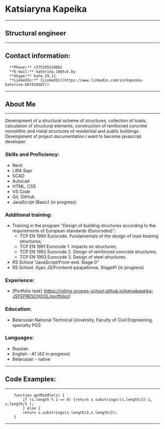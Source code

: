 # Katsiaryna Kapeika 
---
## Structural engineer
---
## Contact information:
      **Phone:** +375295510862
      **E-mail:** katerina.19@tut.by
      **Skype:** kate.19.11
      **LinkedIn:** [LinkedIn](https://www.linkedin.com/in/kapeika-katerina-b97418167/)
      
---
## About Me
---
Development of a structural scheme of structures, collection of loads, calculation of structural elements, construction of reinforced concrete monolithic and metal structures of residential and public buildings. Development of project documentation.I want to become javascript developer.
### Skills and Proficiency:
* Revit
* LIRA Sapr
* SCAD
* Autocad
* HTML, CSS
* VS Code
* Git, GitHub 
* JavaScript (Basic) (in progress)
### Additional training:
* Training in the program "Design of building structures according to the requirements of European standards (Eurocodes)": 
  * TCP EN 1990 Eurocode. Fundamentals of the design of load-bearing structures; 
  * TCP EN 1991 Eurocode 1. Impacts on structures; 
  * TCP EN 1992 Eurocode 2. Design of reinforced concrete structures; 
  * TCP EN 1993 Eurocode 3. Design of steel structures.
* RS School "JavaScript/Front-end. Stage 0" 
* RS School. Курс JS/Frontend-разработка. Stage#1 (in progress)
### Experience:
* [Portfolio task] (https://rolling-scopes-school.github.io/katyakapeika-JSFEPRESCHOOL/portfolio/)
### Education:
* Belarusian National Technical University, Faculty of Civil Engineering, specialty PGS 
### Languages:
* Russian
* English - A1 (A2 in progress)
* Belarusian - native
---
## Code Examples:
---
```
    function getMiddle(s) { 
        if (s.length % 2 == 0) {return s.substrings((s.length/2)-1, s.length/2 );
        } else {
        return s.substrings(s.length/2,s.length/2);
    }
```
---